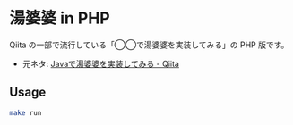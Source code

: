 # 湯婆婆 in PHP

Qiita の一部で流行している「◯◯で湯婆婆を実装してみる」の PHP 版です。

- 元ネタ: [Javaで湯婆婆を実装してみる \- Qiita](https://qiita.com/Nemesis/items/c7192a7c510788d2cba2)

## Usage

```sh
make run
```